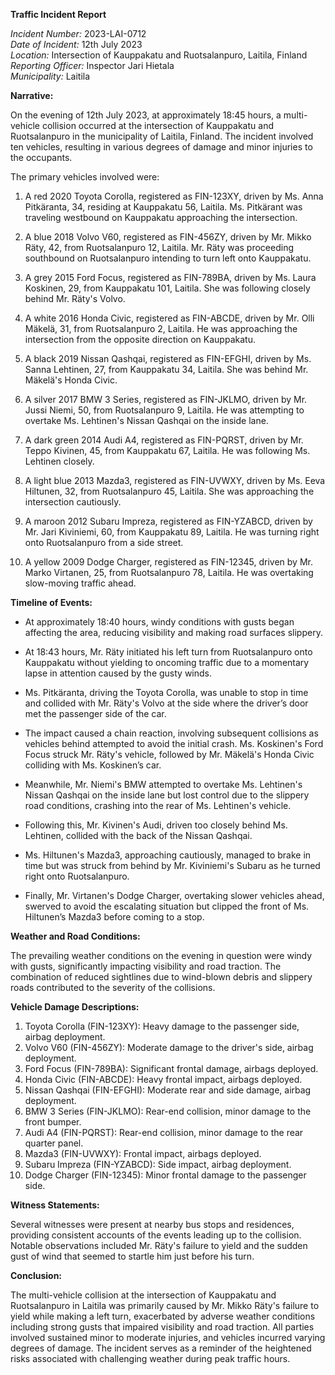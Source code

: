 **Traffic Incident Report**

*Incident Number:* 2023-LAI-0712  
*Date of Incident:* 12th July 2023  
*Location:* Intersection of Kauppakatu and Ruotsalanpuro, Laitila, Finland  
*Reporting Officer:* Inspector Jari Hietala  
*Municipality:* Laitila  

**Narrative:**

On the evening of 12th July 2023, at approximately 18:45 hours, a multi-vehicle collision occurred at the intersection of Kauppakatu and Ruotsalanpuro in the municipality of Laitila, Finland. The incident involved ten vehicles, resulting in various degrees of damage and minor injuries to the occupants.

The primary vehicles involved were:

1. A red 2020 Toyota Corolla, registered as FIN-123XY, driven by Ms. Anna Pitkäranta, 34, residing at Kauppakatu 56, Laitila. Ms. Pitkärant was traveling westbound on Kauppakatu approaching the intersection.

2. A blue 2018 Volvo V60, registered as FIN-456ZY, driven by Mr. Mikko Räty, 42, from Ruotsalanpuro 12, Laitila. Mr. Räty was proceeding southbound on Ruotsalanpuro intending to turn left onto Kauppakatu.

3. A grey 2015 Ford Focus, registered as FIN-789BA, driven by Ms. Laura Koskinen, 29, from Kauppakatu 101, Laitila. She was following closely behind Mr. Räty's Volvo.

4. A white 2016 Honda Civic, registered as FIN-ABCDE, driven by Mr. Olli Mäkelä, 31, from Ruotsalanpuro 2, Laitila. He was approaching the intersection from the opposite direction on Kauppakatu.

5. A black 2019 Nissan Qashqai, registered as FIN-EFGHI, driven by Ms. Sanna Lehtinen, 27, from Kauppakatu 34, Laitila. She was behind Mr. Mäkelä's Honda Civic.

6. A silver 2017 BMW 3 Series, registered as FIN-JKLMO, driven by Mr. Jussi Niemi, 50, from Ruotsalanpuro 9, Laitila. He was attempting to overtake Ms. Lehtinen's Nissan Qashqai on the inside lane.

7. A dark green 2014 Audi A4, registered as FIN-PQRST, driven by Mr. Teppo Kivinen, 45, from Kauppakatu 67, Laitila. He was following Ms. Lehtinen closely.

8. A light blue 2013 Mazda3, registered as FIN-UVWXY, driven by Ms. Eeva Hiltunen, 32, from Ruotsalanpuro 45, Laitila. She was approaching the intersection cautiously.

9. A maroon 2012 Subaru Impreza, registered as FIN-YZABCD, driven by Mr. Jari Kiviniemi, 60, from Kauppakatu 89, Laitila. He was turning right onto Ruotsalanpuro from a side street.

10. A yellow 2009 Dodge Charger, registered as FIN-12345, driven by Mr. Marko Virtanen, 25, from Ruotsalanpuro 78, Laitila. He was overtaking slow-moving traffic ahead.

**Timeline of Events:**

- At approximately 18:40 hours, windy conditions with gusts began affecting the area, reducing visibility and making road surfaces slippery.

- At 18:43 hours, Mr. Räty initiated his left turn from Ruotsalanpuro onto Kauppakatu without yielding to oncoming traffic due to a momentary lapse in attention caused by the gusty winds.

- Ms. Pitkäranta, driving the Toyota Corolla, was unable to stop in time and collided with Mr. Räty's Volvo at the side where the driver’s door met the passenger side of the car.

- The impact caused a chain reaction, involving subsequent collisions as vehicles behind attempted to avoid the initial crash. Ms. Koskinen's Ford Focus struck Mr. Räty's vehicle, followed by Mr. Mäkelä's Honda Civic colliding with Ms. Koskinen’s car.

- Meanwhile, Mr. Niemi's BMW attempted to overtake Ms. Lehtinen's Nissan Qashqai on the inside lane but lost control due to the slippery road conditions, crashing into the rear of Ms. Lehtinen's vehicle.

- Following this, Mr. Kivinen's Audi, driven too closely behind Ms. Lehtinen, collided with the back of the Nissan Qashqai.

- Ms. Hiltunen's Mazda3, approaching cautiously, managed to brake in time but was struck from behind by Mr. Kiviniemi's Subaru as he turned right onto Ruotsalanpuro.

- Finally, Mr. Virtanen's Dodge Charger, overtaking slower vehicles ahead, swerved to avoid the escalating situation but clipped the front of Ms. Hiltunen’s Mazda3 before coming to a stop.

**Weather and Road Conditions:**

The prevailing weather conditions on the evening in question were windy with gusts, significantly impacting visibility and road traction. The combination of reduced sightlines due to wind-blown debris and slippery roads contributed to the severity of the collisions.

**Vehicle Damage Descriptions:**

1. Toyota Corolla (FIN-123XY): Heavy damage to the passenger side, airbag deployment.
2. Volvo V60 (FIN-456ZY): Moderate damage to the driver's side, airbag deployment.
3. Ford Focus (FIN-789BA): Significant frontal damage, airbags deployed.
4. Honda Civic (FIN-ABCDE): Heavy frontal impact, airbags deployed.
5. Nissan Qashqai (FIN-EFGHI): Moderate rear and side damage, airbag deployment.
6. BMW 3 Series (FIN-JKLMO): Rear-end collision, minor damage to the front bumper.
7. Audi A4 (FIN-PQRST): Rear-end collision, minor damage to the rear quarter panel.
8. Mazda3 (FIN-UVWXY): Frontal impact, airbags deployed.
9. Subaru Impreza (FIN-YZABCD): Side impact, airbag deployment.
10. Dodge Charger (FIN-12345): Minor frontal damage to the passenger side.

**Witness Statements:**

Several witnesses were present at nearby bus stops and residences, providing consistent accounts of the events leading up to the collision. Notable observations included Mr. Räty's failure to yield and the sudden gust of wind that seemed to startle him just before his turn.

**Conclusion:**

The multi-vehicle collision at the intersection of Kauppakatu and Ruotsalanpuro in Laitila was primarily caused by Mr. Mikko Räty's failure to yield while making a left turn, exacerbated by adverse weather conditions including strong gusts that impaired visibility and road traction. All parties involved sustained minor to moderate injuries, and vehicles incurred varying degrees of damage. The incident serves as a reminder of the heightened risks associated with challenging weather during peak traffic hours.
